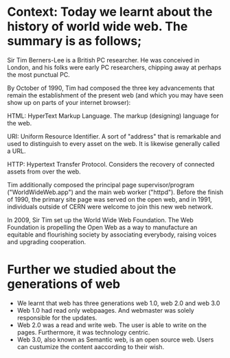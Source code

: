 # Context: Today we learnt about the history of world wide web. The summary is as follows;

Sir Tim Berners-Lee is a British PC researcher. He was conceived in London, and his folks were early PC researchers, chipping away at perhaps the most punctual PC. 

By October of 1990, Tim had composed the three key advancements that remain the establishment of the present web (and which you may have seen show up on parts of your internet browser): 

HTML: HyperText Markup Language. The markup (designing) language for the web. 

URI: Uniform Resource Identifier. A sort of "address" that is remarkable and used to distinguish to every asset on the web. It is likewise generally called a URL. 

HTTP: Hypertext Transfer Protocol. Considers the recovery of connected assets from over the web. 

Tim additionally composed the principal page supervisor/program ("WorldWideWeb.app") and the main web worker ("httpd"). Before the finish of 1990, the primary site page was served on the open web, and in 1991, individuals outside of CERN were welcome to join this new web network. 

In 2009, Sir Tim set up the World Wide Web Foundation. The Web Foundation is propelling the Open Web as a way to manufacture an equitable and flourishing society by associating everybody, raising voices and upgrading cooperation. 


# Further we studied about the generations of web
* We learnt that web has three generations web 1.0, web 2.0 and web 3.0
* Web 1.0 had read only webpaages. And webmaster was solely responsible for the updates.
* Web 2.0 was a read and write web. The user is able to write on the pages. Furthermore, it was technology centric.
* Web 3.0, also known as Semantic web, is an open source web. Users can custumize the content aaccording to their wish.
